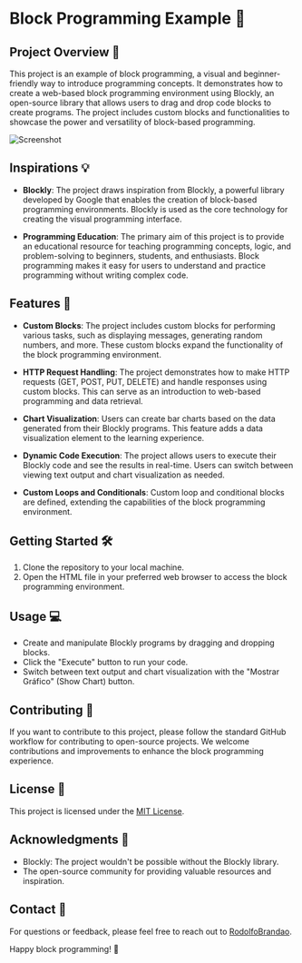 # Block Programming Example 🧩

## Project Overview 🚀
This project is an example of block programming, a visual and beginner-friendly way to introduce programming concepts. It demonstrates how to create a web-based block programming environment using Blockly, an open-source library that allows users to drag and drop code blocks to create programs. The project includes custom blocks and functionalities to showcase the power and versatility of block-based programming.

![Screenshot](https://github.com/RodolfoBrandaoOficial/BlocklyProgramming/screenshot.png)


## Inspirations 💡
- **Blockly**: The project draws inspiration from Blockly, a powerful library developed by Google that enables the creation of block-based programming environments. Blockly is used as the core technology for creating the visual programming interface.

- **Programming Education**: The primary aim of this project is to provide an educational resource for teaching programming concepts, logic, and problem-solving to beginners, students, and enthusiasts. Block programming makes it easy for users to understand and practice programming without writing complex code.

## Features 🌟
- **Custom Blocks**: The project includes custom blocks for performing various tasks, such as displaying messages, generating random numbers, and more. These custom blocks expand the functionality of the block programming environment.

- **HTTP Request Handling**: The project demonstrates how to make HTTP requests (GET, POST, PUT, DELETE) and handle responses using custom blocks. This can serve as an introduction to web-based programming and data retrieval.

- **Chart Visualization**: Users can create bar charts based on the data generated from their Blockly programs. This feature adds a data visualization element to the learning experience.

- **Dynamic Code Execution**: The project allows users to execute their Blockly code and see the results in real-time. Users can switch between viewing text output and chart visualization as needed.

- **Custom Loops and Conditionals**: Custom loop and conditional blocks are defined, extending the capabilities of the block programming environment.

## Getting Started 🛠️
1. Clone the repository to your local machine.
2. Open the HTML file in your preferred web browser to access the block programming environment.

## Usage 💻
- Create and manipulate Blockly programs by dragging and dropping blocks.
- Click the "Execute" button to run your code.
- Switch between text output and chart visualization with the "Mostrar Gráfico" (Show Chart) button.

## Contributing 🤝
If you want to contribute to this project, please follow the standard GitHub workflow for contributing to open-source projects. We welcome contributions and improvements to enhance the block programming experience.

## License 📝
This project is licensed under the [MIT License](LICENSE).

## Acknowledgments 🙏
- Blockly: The project wouldn't be possible without the Blockly library.
- The open-source community for providing valuable resources and inspiration.

## Contact 📧
For questions or feedback, please feel free to reach out to [RodolfoBrandao](mailto:rodolfo@rodolfobrandao.com.br).

Happy block programming! 🎉
